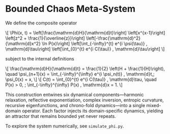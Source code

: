 # Bounded Chaos Meta-System

We define the composite operator

\\[
\Phi(x, t) = \left[\frac{\mathrm{d}H}{\mathrm{d}t}\right]
             \left[x^{x-1}\right]
             \left[z^2 + \frac{1}{\overline{z}}\right]
             \left[-\frac{\mathrm{d}^2}{\mathrm{d}x^2} \ln P(x)\right]
             \left[\int_{-\infty}^{t} e^{i \psi(\tau)} \, \mathrm{d}\tau\right]
             \left[\int_{0}^{t} e^{i C(\tau)} \, \mathrm{d}\tau\right]
\\]

subject to the internal definitions

\\[
\frac{\mathrm{d}H}{\mathrm{d}t} = \frac{1}{2} \left(H + \frac{1}{H}\right), \quad
\psi_{n+1}(x) = \int_{-\infty}^{\infty} e^{i \psi_n(t)} \, \mathrm{d}t,\; \psi_0(x) = x,
\\]
\\[
C(t) = \int_{0}^{t} e^{i C(\tau)} \, \mathrm{d}\tau, \quad
P(x) > 0, \; \int_{-\infty}^{\infty} P(x) \, \mathrm{d}x = 1.
\\]

This construction entwines six dynamical components—harmonic relaxation, reflective exponentiation, complex inversion, entropic curvature, recursive eigenfunctions, and chrono-fold dynamics—into a single mixed-domain operator. Each factor injects its domain-specific dynamics, yielding an attractor that remains bounded yet never repeats.

To explore the system numerically, see `simulate_phi.py`.
